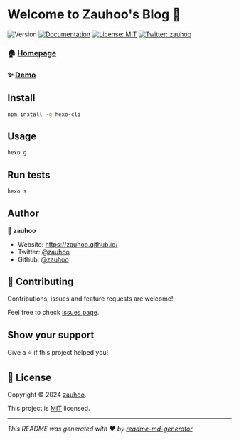 # Welcome to Zauhoo's Blog 👋
![Version](https://img.shields.io/badge/version-1.0.0-blue.svg?cacheSeconds=2592000)
[![Documentation](https://img.shields.io/badge/documentation-yes-brightgreen.svg)](http://theme-next.iissnan.com/theme-settings.html)
[![License: MIT](https://img.shields.io/badge/License-MIT-yellow.svg)](./LICENSE)
[![Twitter: zauhoo](https://img.shields.io/twitter/follow/zauhoo.svg?style=social)](https://twitter.com/zauhoo)

### 🏠 [Homepage](https://github.com/zauhoo/zauhoo.github.io)

### ✨ [Demo](https://zauhoo.github.io/)

## Install

```sh
npm install -g hexo-cli
```

## Usage

```sh
hexo g
```

## Run tests

```sh
hexo s
```

## Author

👤 **zauhoo**

* Website: https://zauhoo.github.io/
* Twitter: [@zauhoo](https://twitter.com/zauhoo)
* Github: [@zauhoo](https://github.com/zauhoo)

## 🤝 Contributing

Contributions, issues and feature requests are welcome!

Feel free to check [issues page](https://github.com/zauhoo/zauhoo.github.io/issues). 

## Show your support

Give a ⭐️ if this project helped you!


## 📝 License

Copyright © 2024 [zauhoo](https://github.com/zauhoo).

This project is [MIT](./LICENSE) licensed.

***
_This README was generated with ❤️ by [readme-md-generator](https://github.com/kefranabg/readme-md-generator)_

